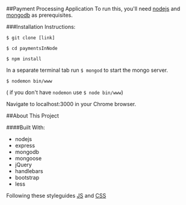 ##Payment Processing ApplicationTo run this, you'll need [nodejs](nodejs.org) and [mongodb](mongodb.com) as prerequisites.###Installation Instructions:`$ git clone [link]``$ cd paymentsInNode``$ npm install`In a separate terminal tab run `$ mongod` to start the mongo server.`$ nodemon bin/www`( if you don't have `nodemon` use `$ node bin/www`)Navigate to localhost:3000 in your Chrome browser.##About This Project####Built With:* nodejs* express* mongodb* mongoose* jQuery* handlebars* bootstrap* lessFollowing these styleguides[JS](https://github.com/airbnb/javascript/tree/master/es5) and [CSS](https://github.com/airbnb/css)